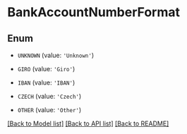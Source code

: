 # BankAccountNumberFormat


## Enum

* `UNKNOWN` (value: `'Unknown'`)

* `GIRO` (value: `'Giro'`)

* `IBAN` (value: `'IBAN'`)

* `CZECH` (value: `'Czech'`)

* `OTHER` (value: `'Other'`)

[[Back to Model list]](../README.md#documentation-for-models) [[Back to API list]](../README.md#documentation-for-api-endpoints) [[Back to README]](../README.md)


